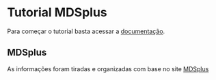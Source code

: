 # Tutorial MDSplus

Para começar o tutorial basta acessar a [documentação](https://brunobreis.github.io/tutorial-mdsplus/).

## MDSplus
As informações foram tiradas e organizadas com base no site [MDSplus](https://www.mdsplus.org/index.php/Introduction)

